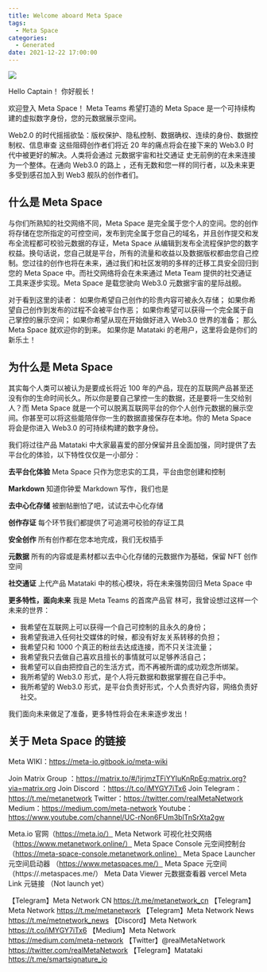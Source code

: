 ```yaml
---
title: Welcome aboard Meta Space
tags:
  - Meta Space
categories:
  - Generated
date: 2021-12-22 17:00:00
---
```


![](https://i.imgur.com/U9HusFg.png)

Hello Captain！
你好舰长！

欢迎登入 Meta Space！
Meta Teams 希望打造的 Meta Space 是一个可持续构建的虚拟数字身份，您的元数据展示空间。

Web2.0 的时代摇摇欲坠：版权保护、隐私控制、数据确权、连续的身份、数据控制权、信息审查 这些阻碍创作者们将近 20 年的痛点将会在接下来的 Web3.0 时代中被更好的解决。人类将会通过 元数据宇宙和社交通证 史无前例的在未来连接为一个整体。在通向 Web3.0 的路上 ，还有无数和您一样的同行者，以及未来更多受到感召加入到 Web3 舰队的创作者们。

## 什么是 Meta Space

与你们所熟知的社交网络不同，Meta Space 是完全属于您个人的空间。您的创作将存储在您所指定的可控空间，发布到完全属于您自己的域名，并且创作提交和发布全流程都可校验元数据的存证，Meta Space 从编辑到发布全流程保护您的数字权益。换句话说，您自己就是平台，所有的流量和收益以及数据版权都由您自己控制。您过往的创作也将在未来，通过我们和社区发明的多样的迁移工具安全回归到您的 Meta Space 中。而社交网络将会在未来通过 Meta Team 提供的社交通证工具来逐步实现。Meta Space 是载您驶向 Web3.0 元数据宇宙的星际战舰。

对于看到这里的读者：
如果你希望自己创作的珍贵内容可被永久存储；
如果你希望自己创作到发布的过程不会被平台作恶；
如果你希望可以获得一个完全属于自己掌控的展示空间；
如果你希望从现在开始做好进入 Web3.0 世界的准备；
那么 Meta Space 就欢迎你的到来。
如果你是 Matataki 的老用户，这里将会是你们的新乐土！

## 为什么是 Meta Space

其实每个人类可以被认为是要成长将近 100 年的产品，现在的互联网产品甚至还没有你的生命时间长久。所以你是要自己掌控一生的数据，还是要将一生交给别人？而 Meta Space 就是一个可以脱离互联网平台的你个人创作元数据的展示空间。你甚至可以将这些能陪伴你一生的数据直接保存在本地。你的 Meta Space 将会是你进入 Web3.0 的可持续构建的数字身份。

我们将过往产品 Matataki 中大家最喜爱的部分保留并且全面加强，同时提供了去平台化的体验，以下特性仅仅是一小部分：

**去平台化体验**
Meta Space 只作为您忠实的工具，平台由您创建和控制

**Markdown**
知道你钟爱 Markdown 写作，我们也是

**去中心化存储**
被删帖删怕了吧，试试去中心化存储

**创作存证**
每个环节我们都提供了可追溯可校验的存证工具

**安全创作**
所有创作都在您本地完成，我们无权插手

**元数据**
所有的内容或是素材都以去中心化存储的元数据作为基础，保留 NFT 创作空间

**社交通证**
上代产品 Matataki 中的核心模块，将在未来强势回归 Meta Space 中

**更多特性，面向未来**
我是 Meta Teams 的首席产品官 林可，我曾设想过这样一个未来的世界：

- 我希望在互联网上可以获得一个自己可控制的且永久的身份；
- 我希望我进入任何社交媒体的时候，都没有好友关系转移的负担；
- 我希望只和 1000 个真正的粉丝去达成连接，而不只关注流量；
- 我希望我只去做自己喜欢且擅长的事情就可以足够养活自己；
- 我希望可以自由把控自己的生活方式，而不再被所谓的成功观念所绑架。
- 我所希望的 Web3.0 形式，是个人将元数据和数据掌握在自己手中。
- 我所希望的 Web3.0 形式，是平台负责好形式，个人负责好内容，网络负责好社交。

我们面向未来做足了准备，更多特性将会在未来逐步发出！

## 关于 Meta Space 的链接

Meta WIKI：https://meta-io.gitbook.io/meta-wiki

Join Matrix Group ：https://matrix.to/#/!jrjmzTFiYYIuKnRpEg:matrix.org?via=matrix.org
Join Discord ：https://t.co/iMYGY7iTx6
Join Telegram：https://t.me/metanetwork
Twitter：https://twitter.com/realMetaNetwork
Medium：https://medium.com/meta-network
Youtube：https://www.youtube.com/channel/UC-rNon6FUm3blTnSrXta2gw

Meta.io 官网（https://meta.io/）
Meta Network 可视化社交网络 （https://www.metanetwork.online/）
Meta Space Console 元空间控制台 （https://meta-space-console.metanetwork.online）
Meta Space Launcher 元空间启动器 （https://www.metaspaces.me/）
Meta Space 元空间 （https://<Custom Domain>.metaspaces.me/）
Meta Data Viewer 元数据查看器 vercel
Meta Link 元链接 （Not launch yet）

【Telegram】Meta Network CN https://t.me/metanetwork_cn
【Telegram】Meta Network https://t.me/metanetwork
【Telegram】Meta Network News https://t.me/metnetwork_news
【Discord】Meta Network https://t.co/iMYGY7iTx6
【Medium】Meta Network https://medium.com/meta-network
【Twitter】@realMetaNetwork https://twitter.com/realMetaNetwork
【Telegram】Matataki https://t.me/smartsignature_io
